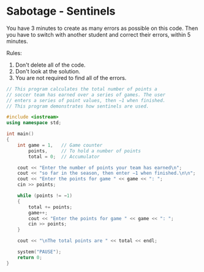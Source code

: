 # Sabotage - Sentinels
You have 3 minutes to create as many errors as possible on this code.
Then you have to switch with another student and correct their errors,
within 5 minutes.

Rules:
1. Don't delete all of the code.
2. Don't look at the solution.
3. You are not required to find all of the errors. 

```c++
// This program calculates the total number of points a
// soccer team has earned over a series of games. The user
// enters a series of point values, then −1 when finished.
// This program demonstrates how sentinels are used.

#include <iostream>
using namespace std;

int main()
{
    int game = 1,   // Game counter
        points,     // To hold a number of points
        total = 0;  // Accumulator

    cout << "Enter the number of points your team has earned\n";
    cout << "so far in the season, then enter −1 when finished.\n\n";
    cout << "Enter the points for game " << game << ": ";
    cin >> points;

    while (points != −1)
    {
        total += points;
        game++;
        cout << "Enter the points for game " << game << ": ";
        cin >> points;
    }

    cout << "\nThe total points are " << total << endl;

    system("PAUSE");
    return 0;
}
```
